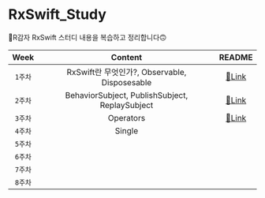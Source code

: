 # RxSwift_Study
 🥔R감자 RxSwift 스터디 내용을 복습하고 정리합니다🙃
 
|Week|Content|README|
|:----------------------:|:--------------------:|:--------------------:|
|`1주차`|RxSwift란 무엇인가?, Observable, Disposesable| [📓Link](https://github.com/ezidayzi/RxSwift_Study/blob/main/README/README_Week1.md)
|`2주차`|BehaviorSubject, PublishSubject, ReplaySubject|[📓Link](https://github.com/ezidayzi/RxSwift_Study/blob/main/README/README_Week2.md)
|`3주차`|Operators|[📓Link](https://github.com/ezidayzi/RxSwift_Study/blob/main/README/README_Week3.md)
|`4주차`|Single|
|`5주차`|
|`6주차`|
|`7주차`|
|`8주차`|
